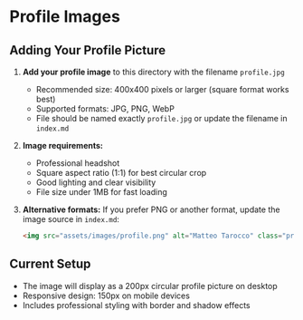 # Profile Images

## Adding Your Profile Picture

1. **Add your profile image** to this directory with the filename `profile.jpg`
   - Recommended size: 400x400 pixels or larger (square format works best)
   - Supported formats: JPG, PNG, WebP
   - File should be named exactly `profile.jpg` or update the filename in `index.md`

2. **Image requirements:**
   - Professional headshot
   - Square aspect ratio (1:1) for best circular crop
   - Good lighting and clear visibility
   - File size under 1MB for fast loading

3. **Alternative formats:**
   If you prefer PNG or another format, update the image source in `index.md`:
   ```html
   <img src="assets/images/profile.png" alt="Matteo Tarocco" class="profile-image">
   ```

## Current Setup
- The image will display as a 200px circular profile picture on desktop
- Responsive design: 150px on mobile devices
- Includes professional styling with border and shadow effects 